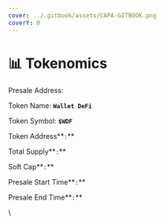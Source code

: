 ```yaml
---
cover: ../.gitbook/assets/CAPA-GITBOOK.png
coverY: 0
---
```


# 📊 Tokenomics

Presale Address:

Token Name: **`Wallet DeFi`**

Token Symbol: **`$WDF`**

Token Address**`:`**

Total Supply**`:`**

Soft Cap**`:`**

Presale Start Time**`:`**

Presale End Time**`:`**

\
